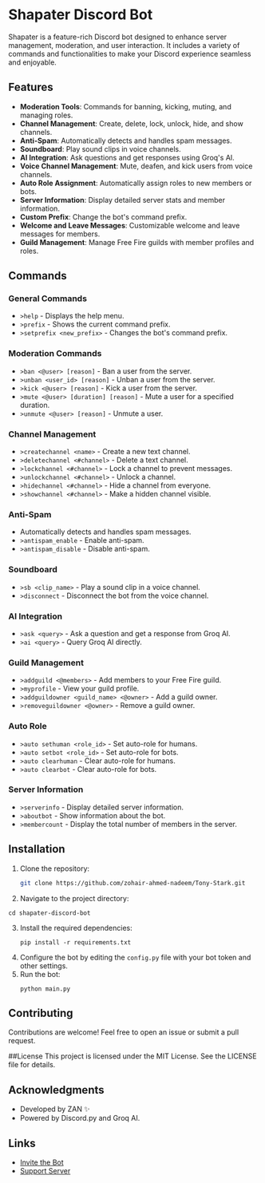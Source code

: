 # Shapater Discord Bot

Shapater is a feature-rich Discord bot designed to enhance server management, moderation, and user interaction. It includes a variety of commands and functionalities to make your Discord experience seamless and enjoyable.

## Features

- **Moderation Tools**: Commands for banning, kicking, muting, and managing roles.
- **Channel Management**: Create, delete, lock, unlock, hide, and show channels.
- **Anti-Spam**: Automatically detects and handles spam messages.
- **Soundboard**: Play sound clips in voice channels.
- **AI Integration**: Ask questions and get responses using Groq's AI.
- **Voice Channel Management**: Mute, deafen, and kick users from voice channels.
- **Auto Role Assignment**: Automatically assign roles to new members or bots.
- **Server Information**: Display detailed server stats and member information.
- **Custom Prefix**: Change the bot's command prefix.
- **Welcome and Leave Messages**: Customizable welcome and leave messages for members.
- **Guild Management**: Manage Free Fire guilds with member profiles and roles.

## Commands

### General Commands
- `>help` - Displays the help menu.
- `>prefix` - Shows the current command prefix.
- `>setprefix <new_prefix>` - Changes the bot's command prefix.

### Moderation Commands
- `>ban <@user> [reason]` - Ban a user from the server.
- `>unban <user_id> [reason]` - Unban a user from the server.
- `>kick <@user> [reason]` - Kick a user from the server.
- `>mute <@user> [duration] [reason]` - Mute a user for a specified duration.
- `>unmute <@user> [reason]` - Unmute a user.

### Channel Management
- `>createchannel <name>` - Create a new text channel.
- `>deletechannel <#channel>` - Delete a text channel.
- `>lockchannel <#channel>` - Lock a channel to prevent messages.
- `>unlockchannel <#channel>` - Unlock a channel.
- `>hidechannel <#channel>` - Hide a channel from everyone.
- `>showchannel <#channel>` - Make a hidden channel visible.

### Anti-Spam
- Automatically detects and handles spam messages.
- `>antispam_enable` - Enable anti-spam.
- `>antispam_disable` - Disable anti-spam.

### Soundboard
- `>sb <clip_name>` - Play a sound clip in a voice channel.
- `>disconnect` - Disconnect the bot from the voice channel.

### AI Integration
- `>ask <query>` - Ask a question and get a response from Groq AI.
- `>ai <query>` - Query Groq AI directly.

### Guild Management
- `>addguild <@members>` - Add members to your Free Fire guild.
- `>myprofile` - View your guild profile.
- `>addguildowner <guild_name> <@owner>` - Add a guild owner.
- `>removeguildowner <@owner>` - Remove a guild owner.

### Auto Role
- `>auto sethuman <role_id>` - Set auto-role for humans.
- `>auto setbot <role_id>` - Set auto-role for bots.
- `>auto clearhuman` - Clear auto-role for humans.
- `>auto clearbot` - Clear auto-role for bots.

### Server Information
- `>serverinfo` - Display detailed server information.
- `>aboutbot` - Show information about the bot.
- `>membercount` - Display the total number of members in the server.

## Installation

1. Clone the repository:
   ```bash
   git clone https://github.com/zohair-ahmed-nadeem/Tony-Stark.git
   ```
2. Navigate to the project directory:
  ```
  cd shapater-discord-bot
  ```
3. Install the required dependencies:
   ```
   pip install -r requirements.txt
   ```
4. Configure the bot by editing the `config.py` file with your bot token and other settings.
5. Run the bot:
   ```
   python main.py
   ```
## Contributing
Contributions are welcome! Feel free to open an issue or submit a pull request.

##License
This project is licensed under the MIT License. See the LICENSE file for details.

## Acknowledgments
- Developed by ZAN ✨
- Powered by Discord.py and Groq AI.
  
## Links
- [Invite the Bot](https://discord.com/oauth2/authorize?client_id=1184035274037137478&permissions=8&integration_type=0&scope=bot)
- [Support Server](https://discord.gg/GXuZVF4573)
